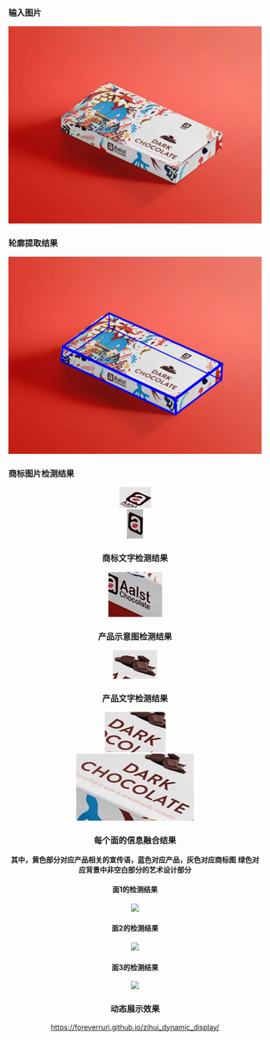 ### 输入图片

![avatar](https://github.com/ForeverRuri/zihui_res/blob/gh-pages/1.jpeg)

### 轮廓提取结果
![avatar](https://github.com/ForeverRuri/zihui_res/blob/gh-pages/edges.jpg)

### 商标图片检测结果

<div align="center">
<img src="logo_0.jpg">
<div>
<div align="center">
<img src="logo_1.jpg">
<div>
  
### 商标文字检测结果
<div align="center">
<img src="Aalst.jpg">
<div>
  
### 产品示意图检测结果
<div align="center">
<img src="content.jpg">
<div>
  
### 产品文字检测结果
<div align="center">
<img src="DARK.jpg">
<div>
<div align="center">
<img src="CHOCOLATE.jpg">
<div>


  
  

### 每个面的信息融合结果
  
**其中，黄色部分对应产品相关的宣传语，蓝色对应产品，灰色对应商标图**
**绿色对应背景中非空白部分的艺术设计部分**

#### 面1的检测结果
<div align="center">
<img src="https://github.com/ForeverRuri/zihui_dynamic_display/blob/gh-pages/region0.jpg">

#### 面2的检测结果
<img src="https://github.com/ForeverRuri/zihui_dynamic_display/blob/gh-pages/region1.jpg">

#### 面3的检测结果
<img src="https://github.com/ForeverRuri/zihui_dynamic_display/blob/gh-pages/region2.jpg">

<div>

### 动态展示效果
https://foreverruri.github.io/zihui_dynamic_display/
